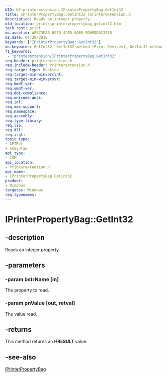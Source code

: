 ```yaml
---
UID: NF:printerextension.IPrinterPropertyBag.GetInt32
title: IPrinterPropertyBag::GetInt32 (printerextension.h)
description: Reads an integer property.
old-location: print\iprinterpropertybag_getint32.htm
tech.root: print
ms.assetid: AFB73FA6-0979-4CED-8AB9-9D0FDD6C37E8
ms.date: 04/20/2018
keywords: ["IPrinterPropertyBag::GetInt32"]
ms.keywords: GetInt32, GetInt32 method [Print Devices], GetInt32 method [Print Devices],IPrinterPropertyBag interface, IPrinterPropertyBag interface [Print Devices],GetInt32 method, IPrinterPropertyBag.GetInt32, IPrinterPropertyBag::GetInt32, print.iprinterpropertybag_getint32, printerextension/IPrinterPropertyBag::GetInt32
f1_keywords:
 - "printerextension/IPrinterPropertyBag.GetInt32"
req.header: printerextension.h
req.include-header: Printerextension.h
req.target-type: Desktop
req.target-min-winverclnt: 
req.target-min-winversvr: 
req.kmdf-ver: 
req.umdf-ver: 
req.ddi-compliance: 
req.unicode-ansi: 
req.idl: 
req.max-support: 
req.namespace: 
req.assembly: 
req.type-library: 
req.lib: 
req.dll: 
req.irql: 
topic_type:
- APIRef
- kbSyntax
api_type:
- COM
api_location:
- Printerextension.h
api_name:
- IPrinterPropertyBag.GetInt32
product:
- Windows
targetos: Windows
req.typenames: 
---
```


# IPrinterPropertyBag::GetInt32


## -description


Reads an integer property.


## -parameters




### -param bstrName [in]

The property to read.


### -param pnValue [out, retval]

The value read.


## -returns



This method returns an <b>HRESULT</b> value.




## -see-also




<a href="https://docs.microsoft.com/windows-hardware/drivers/ddi/printerextension/nn-printerextension-iprinterpropertybag">IPrinterPropertyBag</a>
 

 

